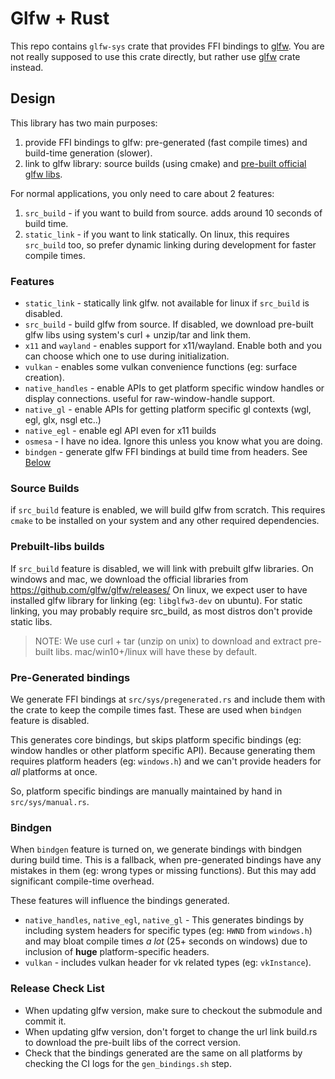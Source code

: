# Glfw + Rust
This repo contains `glfw-sys` crate that provides FFI bindings to [glfw](https://www.glfw.org). You are not really supposed to use this crate directly, but rather use [glfw](https://crates.io/crates/glfw) crate instead.


## Design
This library has two main purposes:
1. provide FFI bindings to glfw: pre-generated (fast compile times) and build-time generation (slower).
2. link to glfw library: source builds (using cmake) and [pre-built official glfw libs](https://github.com/glfw/glfw/releases).


For normal applications, you only need to care about 2 features:
1. `src_build` - if you want to build from source. adds around 10 seconds of build time.
2. `static_link` - if you want to link statically. On linux, this requires `src_build` too, so prefer dynamic linking during development for faster compile times. 

### Features
* `static_link` - statically link glfw. not available for linux if `src_build` is disabled.
* `src_build` - build glfw from source. If disabled, we download pre-built glfw libs using system's curl + unzip/tar and link them.
* `x11` and `wayland` - enables support for x11/wayland. Enable both and you can choose which one to use during initialization.
* `vulkan` - enables some vulkan convenience functions (eg: surface creation).
* `native_handles` - enable APIs to get platform specific window handles or display connections. useful for raw-window-handle support.
* `native_gl` - enable APIs for getting platform specific gl contexts (wgl, egl, glx, nsgl etc..)
* `native_egl` - enable egl API even for x11 builds
* `osmesa` - I have no idea. Ignore this unless you know what you are doing.
* `bindgen` - generate glfw FFI bindings at build time from headers. See [Below](#bindgen)

### Source Builds
if `src_build` feature is enabled, we will build glfw from scratch.
This requires `cmake` to be installed on your system and any other required dependencies.

### Prebuilt-libs builds
If `src_build` feature is disabled, we will link with prebuilt glfw libraries.
On windows and mac, we download the official libraries from <https://github.com/glfw/glfw/releases/>
On linux, we expect user to have installed glfw library for linking (eg: `libglfw3-dev` on ubuntu). For static linking, you may probably require src_build, as most distros don't provide static libs.

> NOTE: We use curl + tar (unzip on unix) to download and extract pre-built libs. mac/win10+/linux will have these by default.


### Pre-Generated bindings
We generate FFI bindings at `src/sys/pregenerated.rs` and include them with the crate to keep the compile times fast. These are used when `bindgen` feature is disabled.

This generates core bindings, but skips platform specific bindings (eg: window handles or other platform specific API). Because generating them requires platform headers (eg: `windows.h`) and we can't provide headers for *all* platforms at once.

So, platform specific bindings are manually maintained by hand in `src/sys/manual.rs`.

### Bindgen
When `bindgen` feature is turned on, we generate bindings with bindgen during build time.
This is a fallback, when pre-generated bindings have any mistakes in them (eg: wrong types or missing functions). But this may add significant compile-time overhead.

These features will influence the bindings generated.
* `native_handles`, `native_egl`, `native_gl` - This generates bindings by including system headers for specific types (eg: `HWND` from `windows.h`) and may bloat compile times *a lot* (25+ seconds on windows) due to inclusion of **huge** platform-specific headers.
* `vulkan` - includes vulkan header for vk related types (eg: `vkInstance`).

### Release Check List
* When updating glfw version, make sure to checkout the submodule and commit it. 
* When updating glfw version, don't forget to change the url link build.rs to download the pre-built libs of the correct version.
* Check that the bindings generated are the same on all platforms by checking the CI logs for the `gen_bindings.sh` step.
